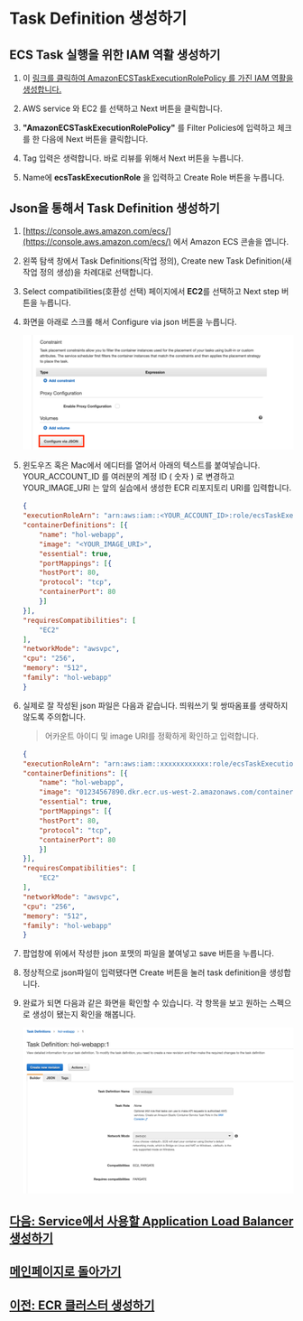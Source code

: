 # Task Definition 생성하기

## ECS Task 실행을 위한 IAM 역활 생성하기

1. 이 [링크를 클릭하여 AmazonECSTaskExecutionRolePolicy 를 가진 IAM 역활을 생성합니다.](https://console.aws.amazon.com/iam/home?region=us-west-2#/roles$new?step=type)

2. AWS service 와 EC2 를 선택하고 Next 버튼을 클릭합니다.

3. **"AmazonECSTaskExecutionRolePolicy"** 를 Filter Policies에 입력하고 체크를 한 다음에 Next 버튼을 클릭합니다.

4. Tag 입력은 생력합니다. 바로 리뷰를 위해서 Next 버튼을 누릅니다.

5. Name에 **ecsTaskExecutionRole** 을 입력하고 Create Role 버튼을 누릅니다.

## Json을 통해서 Task Definition 생성하기

1. [https://console.aws.amazon.com/ecs/](https://console.aws.amazon.com/ecs/) 에서 Amazon ECS 콘솔을 엽니다.

2. 왼쪽 탐색 창에서 Task Definitions(작업 정의), Create new Task Definition(새 작업 정의 생성)을 차례대로 선택합니다.

3. Select compatibilities(호환성 선택) 페이지에서 **EC2**를 선택하고 Next step 버튼을 누릅니다.

4. 화면을 아래로 스크롤 해서 Configure via json 버튼을 누릅니다.

    ![Alt](../images/ecs/create-task-definition.png "create task definition")

5. 윈도우즈 혹은 Mac에서 에디터를 열어서 아래의 텍스트를 붙여넣습니다. YOUR_ACCOUNT_ID 를 여러분의 계정 ID ( 숫자 ) 로 변경하고 YOUR_IMAGE_URI 는 앞의 실습에서 생성한 ECR 리포지토리 URI를 입력합니다.

    ```json
    {
    "executionRoleArn": "arn:aws:iam::<YOUR_ACCOUNT_ID>:role/ecsTaskExecutionRole",
    "containerDefinitions": [{
        "name": "hol-webapp",
        "image": "<YOUR_IMAGE_URI>",
        "essential": true,
        "portMappings": [{
        "hostPort": 80,
        "protocol": "tcp",
        "containerPort": 80
        }]
    }],
    "requiresCompatibilities": [
        "EC2"
    ],
    "networkMode": "awsvpc",
    "cpu": "256",
    "memory": "512",
    "family": "hol-webapp"
    }
    ```

6. 실제로 잘 작성된 json 파일은 다음과 같습니다. 띄워쓰기 및 쌍따옴표를 생략하지 않도록 주의합니다.
   
   > 어카운트 아이디 및 image URI를 정확하게 확인하고 입력합니다.

    ```json
    {
    "executionRoleArn": "arn:aws:iam::xxxxxxxxxxxx:role/ecsTaskExecutionRole",
    "containerDefinitions": [{
        "name": "hol-webapp",
        "image": "01234567890.dkr.ecr.us-west-2.amazonaws.com/containerhol/webapphol",
        "essential": true,
        "portMappings": [{
        "hostPort": 80,
        "protocol": "tcp",
        "containerPort": 80
        }]
    }],
    "requiresCompatibilities": [
        "EC2"
    ],
    "networkMode": "awsvpc",
    "cpu": "256",
    "memory": "512",
    "family": "hol-webapp"
    }
    ```

7. 팝업창에 위에서 작성한 json 포맷의 파일을 붙여넣고 save 버튼을 누릅니다.

8. 정상적으로 json파일이 입력됐다면 Create 버튼을 눌러 task definition을 생성합니다.

9. 완료가 되면 다음과 같은 화면을 확인할 수 있습니다. 각 항목을 보고 원하는 스펙으로 생성이 됐는지 확인을 해봅니다.

    ![Alt](../images/ecs/result-task-definition.png "create task definition")

## [다음: Service에서 사용할 Application Load Balancer 생성하기](create-alb.md)

## [메인페이지로 돌아가기](../README.md)

## [이전: ECR 클러스터 생성하기](create-ecr-cluster.md)
